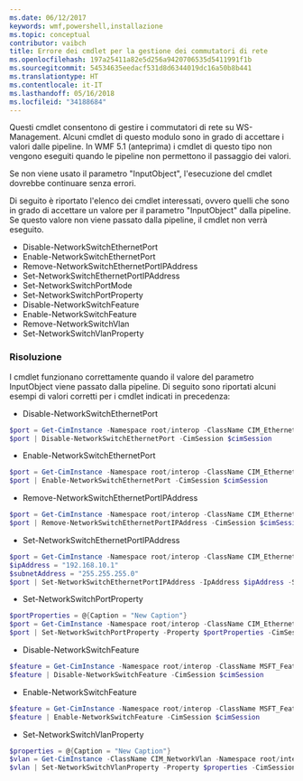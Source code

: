 ```yaml
---
ms.date: 06/12/2017
keywords: wmf,powershell,installazione
ms.topic: conceptual
contributor: vaibch
title: Errore dei cmdlet per la gestione dei commutatori di rete
ms.openlocfilehash: 197a25411a82e5d256a9420706535d5411991f1b
ms.sourcegitcommit: 54534635eedacf531d8d6344019dc16a50b8b441
ms.translationtype: HT
ms.contentlocale: it-IT
ms.lasthandoff: 05/16/2018
ms.locfileid: "34188684"
---
```

Questi cmdlet consentono di gestire i commutatori di rete su WS-Management.
Alcuni cmdlet di questo modulo sono in grado di accettare i valori dalle pipeline.
In WMF 5.1 (anteprima) i cmdlet di questo tipo non vengono eseguiti quando le pipeline non permettono il passaggio dei valori.

Se non viene usato il parametro "InputObject", l'esecuzione del cmdlet dovrebbe continuare senza errori.

Di seguito è riportato l'elenco dei cmdlet interessati, ovvero quelli che sono in grado di accettare un valore per il parametro "InputObject" dalla pipeline.
Se questo valore non viene passato dalla pipeline, il cmdlet non verrà eseguito.

- Disable-NetworkSwitchEthernetPort
- Enable-NetworkSwitchEthernetPort
- Remove-NetworkSwitchEthernetPortIPAddress
- Set-NetworkSwitchEthernetPortIPAddress
- Set-NetworkSwitchPortMode
- Set-NetworkSwitchPortProperty
- Disable-NetworkSwitchFeature
- Enable-NetworkSwitchFeature
- Remove-NetworkSwitchVlan
- Set-NetworkSwitchVlanProperty

### <a name="resolution"></a>Risoluzione
I cmdlet funzionano correttamente quando il valore del parametro InputObject viene passato dalla pipeline. Di seguito sono riportati alcuni esempi di valori corretti per i cmdlet indicati in precedenza:

- Disable-NetworkSwitchEthernetPort
```powershell
$port = Get-CimInstance -Namespace root/interop -ClassName CIM_EthernetPort -CimSession $cimSession | Select-Object -First 1
$port | Disable-NetworkSwitchEthernetPort -CimSession $cimSession
```

- Enable-NetworkSwitchEthernetPort
```powershell
$port = Get-CimInstance -Namespace root/interop -ClassName CIM_EthernetPort -CimSession $cimSession | Select-Object -First 1
$port | Enable-NetworkSwitchEthernetPort -CimSession $cimSession
```

- Remove-NetworkSwitchEthernetPortIPAddress
```powershell
$port = Get-CimInstance -Namespace root/interop -ClassName CIM_EthernetPort -CimSession $cimSession | Select-Object -First 1
$port | Remove-NetworkSwitchEthernetPortIPAddress -CimSession $cimSession
```

- Set-NetworkSwitchEthernetPortIPAddress
```powershell
$port = Get-CimInstance -Namespace root/interop -ClassName CIM_EthernetPort -CimSession $cimSession | Select-Object -First 1
$ipAddress = "192.168.10.1"
$subnetAddress = "255.255.255.0"
$port | Set-NetworkSwitchEthernetPortIPAddress -IpAddress $ipAddress -SubnetAddress $subnetAddress -CimSession $cimSession
```

- Set-NetworkSwitchPortProperty
```powershell
$portProperties = @{Caption = "New Caption"}
$port = Get-CimInstance -Namespace root/interop -ClassName CIM_EthernetPort -CimSession $cimSession | Select-Object -First 1
$port | Set-NetworkSwitchPortProperty -Property $portProperties -CimSession $cimSession
```

- Disable-NetworkSwitchFeature
```powershell
$feature = Get-CimInstance -Namespace root/interop -ClassName MSFT_Feature -CimSession $cimSession | Select-Object -First 1
$feature | Disable-NetworkSwitchFeature -CimSession $cimSession
```

- Enable-NetworkSwitchFeature
```powershell
$feature = Get-CimInstance -Namespace root/interop -ClassName MSFT_Feature -CimSession $cimSession | Select-Object -First 1
$feature | Enable-NetworkSwitchFeature -CimSession $cimSession
```

- Set-NetworkSwitchVlanProperty
```powershell
$properties = @{Caption = "New Caption"}
$vlan = Get-CimInstance -ClassName CIM_NetworkVlan -Namespace root/interop -CimSession $cimSession | Select-Object -First 1
$vlan | Set-NetworkSwitchVlanProperty -Property $properties -CimSession $cimSession
```
